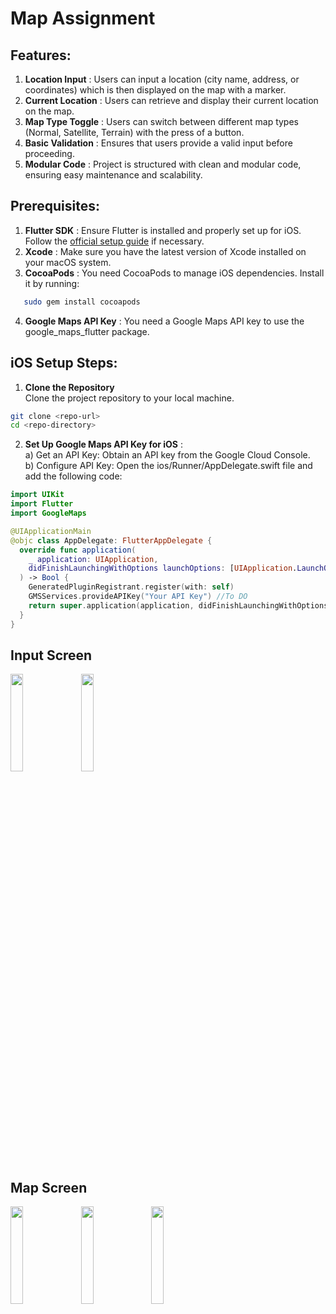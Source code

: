 # Map Assignment

## Features:
1) **Location Input** : Users can input a location (city name, address, or coordinates) which is then displayed on the map with a marker.
2) **Current Location** : Users can retrieve and display their current location on the map.
3) **Map Type Toggle** : Users can switch between different map types (Normal, Satellite, Terrain) with the press of a button.
4) **Basic Validation** : Ensures that users provide a valid input before proceeding.
5) **Modular Code** : Project is structured with clean and modular code, ensuring easy maintenance and scalability.

## Prerequisites:
1. **Flutter SDK** : Ensure Flutter is installed and properly set up for iOS. Follow the [official setup guide](https://flutter.dev/docs/get-started/install/macos) if necessary.
2. **Xcode** : Make sure you have the latest version of Xcode installed on your macOS system.
3. **CocoaPods** : You need CocoaPods to manage iOS dependencies. Install it by running:
```bash
   sudo gem install cocoapods
```
4. **Google Maps API Key** : You need a Google Maps API key to use the google_maps_flutter package.




## iOS Setup Steps:
1. **Clone the Repository** \
Clone the project repository to your local machine.
```bash
git clone <repo-url>
cd <repo-directory>
```

2. **Set Up Google Maps API Key for iOS** : \
  a) Get an API Key: Obtain an API key from the Google Cloud Console.\
  b) Configure API Key: Open the ios/Runner/AppDelegate.swift file and add the following code:
``` swift
import UIKit
import Flutter
import GoogleMaps

@UIApplicationMain
@objc class AppDelegate: FlutterAppDelegate {
  override func application(
    _ application: UIApplication,
    didFinishLaunchingWithOptions launchOptions: [UIApplication.LaunchOptionsKey: Any]?
  ) -> Bool {
    GeneratedPluginRegistrant.register(with: self)
    GMSServices.provideAPIKey("Your API Key") //To DO
    return super.application(application, didFinishLaunchingWithOptions: launchOptions)
  }
}
```


## Input Screen

<div width="100%" align="start">
  <img src="https://github.com/user-attachments/assets/97e28270-d52c-44b5-924b-c1d2125efd36" width="20%"></img>
  &nbsp; 
  <img src="https://github.com/user-attachments/assets/1c9b8d2a-e71d-4cf8-9f9a-03add54ad1c1" width="20%"></img>
  &nbsp; 


## Map Screen

<div width="100%" align="start">
  <img src="https://github.com/user-attachments/assets/abfe2c03-1834-4554-89df-6f4024f2f6da" width="20%"></img>
  &nbsp; 
  <img src="https://github.com/user-attachments/assets/569ed1ed-3f4a-442b-9ac7-f7ea57ef42cb" width="20%"></img>
  &nbsp; 
  <img src="https://github.com/user-attachments/assets/1d1ab8a6-fe3e-494e-9925-b7a8a3d60b65" width="20%"></img>
  &nbsp;  
</div>
